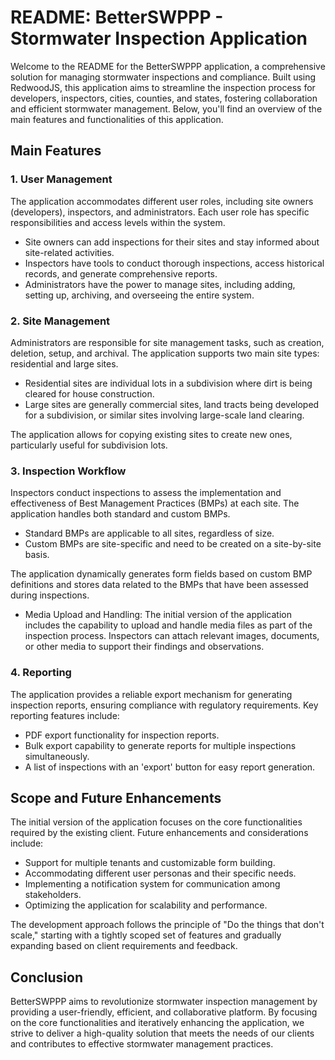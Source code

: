 # README: BetterSWPPP - Stormwater Inspection Application

Welcome to the README for the BetterSWPPP application, a comprehensive solution for managing stormwater inspections and compliance. Built using RedwoodJS, this application aims to streamline the inspection process for developers, inspectors, cities, counties, and states, fostering collaboration and efficient stormwater management. Below, you'll find an overview of the main features and functionalities of this application.

## Main Features

### 1. User Management

The application accommodates different user roles, including site owners (developers), inspectors, and administrators. Each user role has specific responsibilities and access levels within the system.

- Site owners can add inspections for their sites and stay informed about site-related activities.
- Inspectors have tools to conduct thorough inspections, access historical records, and generate comprehensive reports.
- Administrators have the power to manage sites, including adding, setting up, archiving, and overseeing the entire system.

### 2. Site Management

Administrators are responsible for site management tasks, such as creation, deletion, setup, and archival. The application supports two main site types: residential and large sites.

- Residential sites are individual lots in a subdivision where dirt is being cleared for house construction.
- Large sites are generally commercial sites, land tracts being developed for a subdivision, or similar sites involving large-scale land clearing.

The application allows for copying existing sites to create new ones, particularly useful for subdivision lots.

### 3. Inspection Workflow

Inspectors conduct inspections to assess the implementation and effectiveness of Best Management Practices (BMPs) at each site. The application handles both standard and custom BMPs.

- Standard BMPs are applicable to all sites, regardless of size.
- Custom BMPs are site-specific and need to be created on a site-by-site basis.

The application dynamically generates form fields based on custom BMP definitions and stores data related to the BMPs that have been assessed during inspections.

- Media Upload and Handling: The initial version of the application includes the capability to upload and handle media files as part of the inspection process. Inspectors can attach relevant images, documents, or other media to support their findings and observations.

### 4. Reporting

The application provides a reliable export mechanism for generating inspection reports, ensuring compliance with regulatory requirements. Key reporting features include:

- PDF export functionality for inspection reports.
- Bulk export capability to generate reports for multiple inspections simultaneously.
- A list of inspections with an 'export' button for easy report generation.

## Scope and Future Enhancements

The initial version of the application focuses on the core functionalities required by the existing client. Future enhancements and considerations include:

- Support for multiple tenants and customizable form building.
- Accommodating different user personas and their specific needs.
- Implementing a notification system for communication among stakeholders.
- Optimizing the application for scalability and performance.

The development approach follows the principle of "Do the things that don't scale," starting with a tightly scoped set of features and gradually expanding based on client requirements and feedback.

## Conclusion

BetterSWPPP aims to revolutionize stormwater inspection management by providing a user-friendly, efficient, and collaborative platform. By focusing on the core functionalities and iteratively enhancing the application, we strive to deliver a high-quality solution that meets the needs of our clients and contributes to effective stormwater management practices.
